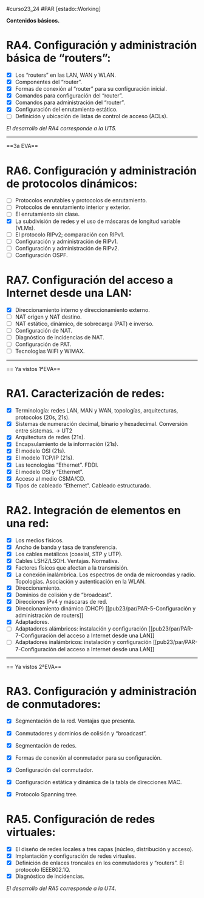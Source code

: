 #curso23_24 #PAR [estado::Working]

**Contenidos básicos.**

# RA4. Configuración y administración básica de “routers”:
- [x] Los “routers” en las LAN, WAN y WLAN.
- [x] Componentes del “router”.
- [x] Formas de conexión al “router” para su configuración inicial.
- [x] Comandos para configuración del “router”.
- [x] Comandos para administración del “router”.
- [x] Configuración del enrutamiento estático.
- [ ] Definición y ubicación de listas de control de acceso (ACLs).

*El desarrollo del RA4 corresponde a la UT5.*

---

==3a EVA==

# RA6. Configuración y administración de protocolos dinámicos:
- [ ] Protocolos enrutables y protocolos de enrutamiento.
- [ ] Protocolos de enrutamiento interior y exterior.
- [ ] El enrutamiento sin clase.
- [x] La subdivisión de redes y el uso de máscaras de longitud variable (VLMs).
- [ ] El protocolo RIPv2; comparación con RIPv1.
- [ ] Configuración y administración de RIPv1.
- [ ] Configuración y administración de RIPv2.
- [ ] Configuración OSPF.

# RA7. Configuración del acceso a Internet desde una LAN:
- [x] Direccionamiento interno y direccionamiento externo.
- [ ] NAT origen y NAT destino.
- [ ] NAT estático, dinámico, de sobrecarga (PAT) e inverso.
- [ ] Configuración de NAT.
- [ ] Diagnóstico de incidencias de NAT.
- [ ] Configuración de PAT.
- [ ] Tecnologías WIFI y WIMAX.

---

== Ya vistos 1ªEVA==

# RA1. Caracterización de redes:
- [x] Terminología: redes LAN, MAN y WAN, topologías, arquitecturas, protocolos (20s, 21s).
- [x] Sistemas de numeración decimal, binario y hexadecimal. Conversión entre sistemas. -> UT2
- [x] Arquitectura de redes (21s).
- [x] Encapsulamiento de la información (21s).
- [x] El modelo OSI (21s).
- [x] El modelo TCP/IP (21s).
- [x] Las tecnologías “Ethernet”. FDDI.
- [x] El modelo OSI y “Ethernet”.
- [x] Acceso al medio CSMA/CD.
- [x] Tipos de cableado “Ethernet”. Cableado estructurado.

# RA2. Integración de elementos en una red:
- [x] Los medios físicos.
- [x] Ancho de banda y tasa de transferencia.
- [x] Los cables metálicos (coaxial, STP y UTP).
- [x] Cables LSHZ/LSOH. Ventajas. Normativa.
- [x] Factores físicos que afectan a la transmisión.
- [x] La conexión inalámbrica. Los espectros de onda de microondas y radio. Topologías. Asociación y autenticación en la WLAN.
- [x] Direccionamiento.
- [x] Dominios de colisión y de “broadcast”.
- [x] Direcciones IPv4 y máscaras de red.
- [x] Direccionamiento dinámico (DHCP) [[pub23/par/PAR-5-Configuración y administración de routers]]
- [x] Adaptadores.
- [ ] Adaptadores alámbricos: instalación y configuración [[pub23/par/PAR-7-Configuración del acceso a Internet desde una LAN]]
- [ ] Adaptadores inalámbricos: instalación y configuración [[pub23/par/PAR-7-Configuración del acceso a Internet desde una LAN]]

---

== Ya vistos 2ªEVA==

# RA3. Configuración y administración de conmutadores:
- [x] Segmentación de la red. Ventajas que presenta.
- [x] Conmutadores y dominios de colisión y “broadcast”.
- [x] Segmentación de redes.
- [x] Formas de conexión al conmutador para su configuración.
- [x] Configuración del conmutador.
- [x] Configuración estática y dinámica de la tabla de direcciones MAC.
- [x] Protocolo Spanning tree.


# RA5. Configuración de redes virtuales:
- [x] El diseño de redes locales a tres capas (núcleo, distribución y acceso).
- [x] Implantación y configuración de redes virtuales.
- [x] Definición de enlaces troncales en los conmutadores y “routers”. El protocolo IEEE802.1Q.
- [x] Diagnóstico de incidencias.

*El desarrollo del RA5 corresponde a la UT4*. 
